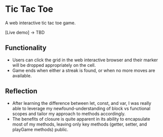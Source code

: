 # Tic Tac Toe

A web interactive tic tac toe game.

[Live demo] -> TBD

## Functionality

- Users can click the grid in the web interactive browser and their marker will be dropped appropriately on the cell.
- Game ends when either a streak is found, or when no more moves are available.

## Reflection
- After learning the difference between let, const, and var, I was really able to leverage my newfound-understanding of block vs functional scopes and tailor my approach to methods accordingly.
- The benefits of closure is quite apparent in its ability to encapsulate most of my methods, leaving only key methods (getter, setter, and playGame methods) public.
